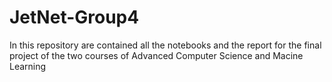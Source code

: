 # JetNet-Group4
In this repository are contained all the notebooks and the report for the final project of the two courses of Advanced Computer Science and Macine Learning 
